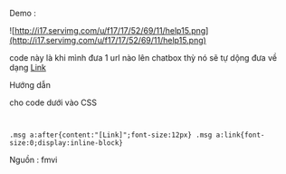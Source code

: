 Demo :

![http://i17.servimg.com/u/f17/17/52/69/11/help15.png](http://i17.servimg.com/u/f17/17/52/69/11/help15.png)


code này là khi mình đưa 1 url nào lên chatbox thỳ nó sẽ tự dộng đưa về dạng [Link](Link.md)

Hướng dẫn


cho code dưới vào CSS

```


.msg a:after{content:"[Link]";font-size:12px} .msg a:link{font-size:0;display:inline-block}

```



Nguồn : fmvi